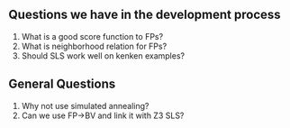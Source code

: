 ## Questions we have in the development process
1. What is a good score function to FPs?
2. What is neighborhood relation for FPs?
3. Should SLS work well on kenken examples?

## General Questions
1. Why not use simulated annealing?
2. Can we use FP->BV and link it with Z3 SLS?